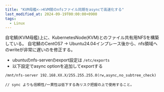 ```yaml
---
title: "KVM母艦<->KVM間のnfsファイル同期をasyncで高速化する"
last_modified_at: 2024-09-19T00:00:00+0900
tags:
  - Linux
---
```

自宅鯖(KVM母艦)上に、KubernetesNode(KVM)とのファイル共有用NFSを構築している。
自宅鯖のCentOS7 -> Ubuntu24.04インプレース後から、nfs領域へのwriteが非常に遅いのを修正する。

- ubuntuのnfs-serverのexport設定は `/etc/exports`
- 以下設定でasync optionを追加してexportする
```
/mnt/nfs-server 192.168.XX.X/255.255.255.0(rw,async,no_subtree_check)

// sync よりも信頼性/一貫性は低下する為リスク把握の上で使用すること。
```